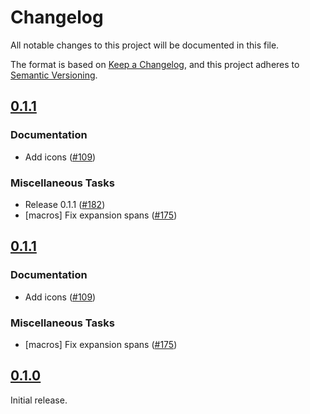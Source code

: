 # Changelog

All notable changes to this project will be documented in this file.

The format is based on [Keep a Changelog](https://keepachangelog.com/en/1.1.0/),
and this project adheres to [Semantic Versioning](https://semver.org/spec/v2.0.0.html).

## [0.1.1](https://github.com/paradigmxyz/solar/releases/tag/v0.1.1)

### Documentation

- Add icons ([#109](https://github.com/paradigmxyz/solar/issues/109))

### Miscellaneous Tasks

- Release 0.1.1 ([#182](https://github.com/paradigmxyz/solar/issues/182))
- [macros] Fix expansion spans ([#175](https://github.com/paradigmxyz/solar/issues/175))

## [0.1.1](https://github.com/paradigmxyz/solar/releases/tag/v0.1.1)

### Documentation

- Add icons ([#109](https://github.com/paradigmxyz/solar/issues/109))

### Miscellaneous Tasks

- [macros] Fix expansion spans ([#175](https://github.com/paradigmxyz/solar/issues/175))

## [0.1.0](https://github.com/paradigmxyz/solar/releases/tag/v0.1.0)

Initial release.

<!-- generated by git-cliff -->
